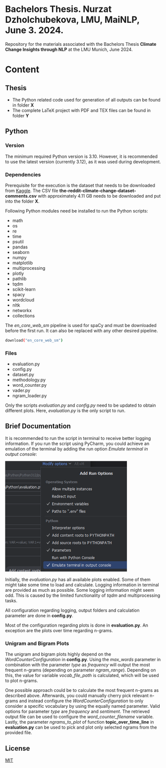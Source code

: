 # Bachelors Thesis. Nurzat Dzholchubekova, LMU, MaiNLP, June 3. 2024.

Repository for the materials associated with the Bachelors Thesis 
**Climate Change Insights through NLP** at the LMU Munich, June 2024.

# Content

## Thesis

- The Python related code used for generation of all outputs can be found in folder **X**
- The complete LaTeX project with PDF and TEX files can be found in folder **Y**

## Python

### Version

The minimum required Python version is 3.10. However, it is 
recommended to use the latest version (currently 3.12), as it was 
used during development.

### Dependencies

Prerequisite for the execution is the dataset that needs to be downloaded from 
[Kaggle](https://www.kaggle.com/datasets/pavellexyr/the-reddit-climate-change-dataset). 
The CSV file __the-reddit-climate-change-dataset-comments.csv__ with approximately 
4.11 GB needs to be downloaded and put into the folder **X**. 

Following Python modules need be installed to run the Python scripts:
- math
- os
- re
- time
- psutil
- pandas
- seaborn
- numpy
- matplotlib
- multiprocessing
- plotly
- pathlib
- tqdm
- scikit-learn
- spacy
- wordcloud
- nltk
- networkx
- collections

The _en_core_web_sm_ pipeline is used for spaCy and must be downloaded 
before the first run. It can also be replaced with any other desired 
pipeline.

```bash
download("en_core_web_sm")
```

### Files

- evaluation.py
- config.py
- dataset.py
- methodology.py
- word_counter.py
- vader.py
- ngram_loader.py

Only the scripts _evaluation.py_ and _config.py_ need to be updated 
to obtain different plots. Here, _evaluation.py_ is the only script 
to run.

## Brief Documentation

It is recommended to run the script in terminal to receive better
logging information. If you run the script using PyCharm, you could
achieve an emulation of the terminal by adding the run option
_Emulate terminal in output console_:

![img.png](PyCharm.png)

Initially, the _evaluation.py_ has all available plots enabled.
Some of them might take some time to load and calculate. Logging
information in terminal are provided as much as possible. Some
logging information might seem odd. This is caused by the limited 
functionality of _tqdm_ and multiprocessing tasks. 

All configuration regarding logging, output folders and calculation
parameter are done in **config.py**. 

Most of the configuration regarding plots is done in **evaluation.py**. 
An exception are the plots over time regarding n-grams. 

### Unigram and Bigram Plots

The unigram and bigram plots highly depend on the _WordCounterConfiguration_
in **config.py**. Using the _max_words_ parameter in combination with the 
parameter _type_ as _frequency_ will output the most frequent n-grams
(depending on parameter _ngram_range_). Depending on this, the value for 
variable _vocab_file_path_ is calculated, which will be used to plot
n-grams. 

One possible approach could be to calculate the most frequent n-grams as
described above. Afterwards, you could manually cherry pick relevant 
n-grams and instead configure the _WordCounterConfiguration_ to only 
consider a specific vocabulary by using the equally named parameter. 
Valid options for parameter _type_ are _frequency_ and _sentiment_. 
The retrieved output file can be used to configure the 
_word_counter_filename_ variable. Lastly, the parameter _ngrams_to_plot_
of function **topic_over_time_line** in **evaluation.py** can be 
used to pick and plot only selected ngrams from the provided file. 

## License

[MIT](https://choosealicense.com/licenses/mit/)